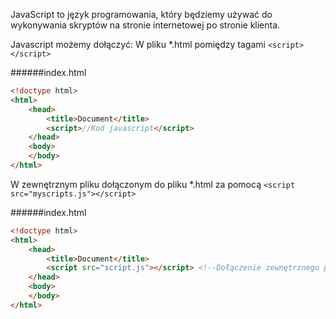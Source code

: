 JavaScript to język programowania, który będziemy używać do wykonywania skryptów na stronie internetowej po stronie klienta.

Javascript możemy dołączyć:
W pliku *.html pomiędzy tagami `<script></script>`

######index.html
```html
<!doctype html>
<html>
    <head>
        <title>Document</title>
        <script>//Kod javascript</script>
    </head>
    <body> 
    </body>
</html>
```
W zewnętrznym pliku dołączonym do pliku *.html za pomocą `<script src="myscripts.js"></script>`

######index.html
```html
<!doctype html>
<html>
    <head>
        <title>Document</title>
        <script src="script.js"></script> <!--Dołączenie zewnętrznego pliku javascrip-->
    </head>
    <body> 
    </body>
</html>
```